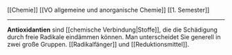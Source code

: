 [[Chemie]] [[VO allgemeine und anorganische Chemie]] [[1. Semester]]

---

**Antioxidantien** sind [[chemische Verbindung|Stoffe]], die die Schädigung durch freie Radikale eindämmen können. Man unterscheidet Sie generell in zwei große Gruppen. [[Radikalfänger]] und [[Reduktionsmittel]].